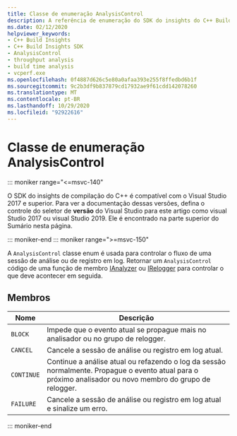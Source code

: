 ```yaml
---
title: Classe de enumeração AnalysisControl
description: A referência de enumeração do SDK do insights do C++ Build AnalysisControl.
ms.date: 02/12/2020
helpviewer_keywords:
- C++ Build Insights
- C++ Build Insights SDK
- AnalysisControl
- throughput analysis
- build time analysis
- vcperf.exe
ms.openlocfilehash: 0f4887d626c5e80a0afaa393e255f8ffedbd6b1f
ms.sourcegitcommit: 9c2b3df9b837879cd17932ae9f61cdd142078260
ms.translationtype: MT
ms.contentlocale: pt-BR
ms.lasthandoff: 10/29/2020
ms.locfileid: "92922616"
---
```

# <a name="analysiscontrol-enum-class"></a>Classe de enumeração AnalysisControl

::: moniker range="<=msvc-140"

O SDK do insights de compilação do C++ é compatível com o Visual Studio 2017 e superior. Para ver a documentação dessas versões, defina o controle do seletor de **versão** do Visual Studio para este artigo como visual Studio 2017 ou visual Studio 2019. Ele é encontrado na parte superior do Sumário nesta página.

::: moniker-end
::: moniker range=">=msvc-150"

A `AnalysisControl` classe enum é usada para controlar o fluxo de uma sessão de análise ou de registro em log. Retornar um `AnalysisControl` código de uma função de membro [IAnalyzer](ianalyzer-class.md) ou [IRelogger](irelogger-class.md) para controlar o que deve acontecer em seguida.

## <a name="members"></a>Membros

| Nome | Descrição |
|--|--|
| `BLOCK` | Impede que o evento atual se propague mais no analisador ou no grupo de relogger. |
| `CANCEL` | Cancele a sessão de análise ou registro em log atual. |
| `CONTINUE` | Continue a análise atual ou refazendo o log da sessão normalmente. Propague o evento atual para o próximo analisador ou novo membro do grupo de relogger. |
| `FAILURE` | Cancele a sessão de análise ou registro em log atual e sinalize um erro. |

::: moniker-end
